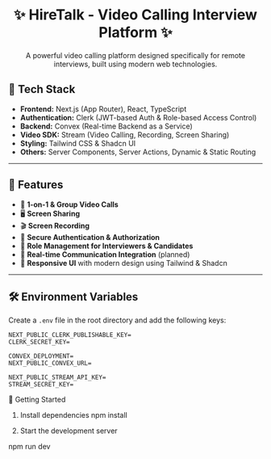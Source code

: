 <!-- markdownlint-disable MD033 -->
<h1 align="center">✨ HireTalk - Video Calling Interview Platform ✨</h1>

<p align="center">
  A powerful video calling platform designed specifically for remote interviews, built using modern web technologies.
</p>

## 🚀 Tech Stack

- **Frontend:** Next.js (App Router), React, TypeScript
- **Authentication:** Clerk (JWT-based Auth & Role-based Access Control)
- **Backend:** Convex (Real-time Backend as a Service)
- **Video SDK:** Stream (Video Calling, Recording, Screen Sharing)
- **Styling:** Tailwind CSS & Shadcn UI
- **Others:** Server Components, Server Actions, Dynamic & Static Routing

---

## 🎯 Features

- 🎥 **1-on-1 & Group Video Calls**
- 🖥️ **Screen Sharing**
- 🎬 **Screen Recording**
- 🔐 **Secure Authentication & Authorization**
- 📂 **Role Management for Interviewers & Candidates**
- 💬 **Real-time Communication Integration** (planned)
- 🎨 **Responsive UI** with modern design using Tailwind & Shadcn

---

## 🛠️ Environment Variables

Create a `.env` file in the root directory and add the following keys:

```env
NEXT_PUBLIC_CLERK_PUBLISHABLE_KEY=
CLERK_SECRET_KEY=

CONVEX_DEPLOYMENT=
NEXT_PUBLIC_CONVEX_URL=

NEXT_PUBLIC_STREAM_API_KEY=
STREAM_SECRET_KEY=
```

🚀 Getting Started
1. Install dependencies
  npm install

2. Start the development server

  npm run dev